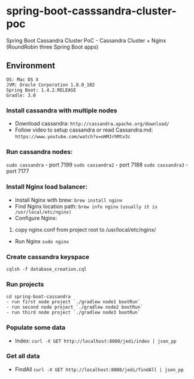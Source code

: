 # spring-boot-casssandra-cluster-poc

Spring Boot Cassandra Cluster PoC - Cassandra Cluster + Nginx (RoundRobin three Spring Boot apps)

## Environment
	OS: Mac OS X
    JVM: Oracle Corporation 1.8.0_102
	Spring Boot: 1.4.2.RELEASE
	Gradle: 3.0

### Install cassandra with multiple nodes
* Download cassandra:
`http://cassandra.apache.org/download/`
* Follow video to setup cassandra or read Cassandra.md:
`https://www.youtube.com/watch?v=oHMJrhMtv3c`

### Run cassandra nodes:
`sudo cassandra` - port 7199
`sudo cassandra2` - port 7188
`sudo cassandra3` - port 7177

### Install Nginx load balancer:
* Install Nginx with brew:
`brew install nginx`
* Find Nginx location path:
`brew info nginx`
`(usually it is /usr/local/etc/nginx)`
* Configure Nginx:
 1) copy nginx.conf from project root to /usr/local/etc/nginx/
* Run Nginx
`sudo nginx`

### Create cassandra keyspace
`cqlsh -f database_creation.cql`

### Run projects
	cd spring-boot-cassandra
	- run first node project `./gradlew node1 bootRun`
	- run second node project `./gradlew node2 bootRun`
	- run third node project `./gradlew node3 bootRun`

### Populate some data
* Index:
`curl -X GET http://localhost:8080/jedi/index | json_pp`

### Get all data
* FindAll
`curl -X GET http://localhost:8080/jedi/findAll | json_pp`